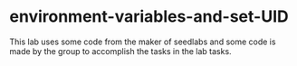 # environment-variables-and-set-UID
This lab uses some code from the maker of seedlabs and some code is made by the group to accomplish the tasks in the lab tasks.
